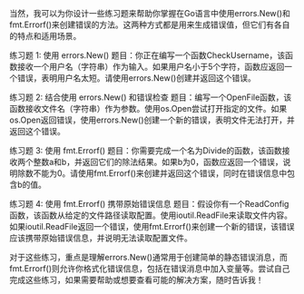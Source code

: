 当然，我可以为你设计一些练习题来帮助你掌握在Go语言中使用errors.New()和fmt.Errorf()来创建错误的方法。这两种方式都是用来生成错误值，但它们有各自的特点和适用场景。

练习题 1: 使用 errors.New()
题目：你正在编写一个函数CheckUsername，该函数接收一个用户名（字符串）作为输入。如果用户名小于5个字符，函数应返回一个错误，表明用户名太短。请使用errors.New()创建并返回这个错误。

练习题 2: 结合使用 errors.New() 和错误检查
题目：编写一个OpenFile函数，该函数接收文件名（字符串）作为参数。使用os.Open尝试打开指定的文件。如果os.Open返回错误，使用errors.New()创建一个新的错误，表明文件无法打开，并返回这个错误。

练习题 3: 使用 fmt.Errorf()
题目：你需要完成一个名为Divide的函数，该函数接收两个整数a和b，并返回它们的除法结果。如果b为0，函数应返回一个错误，说明除数不能为0。请使用fmt.Errorf()来创建并返回这个错误，同时在错误信息中包含b的值。

练习题 4: 使用 fmt.Errorf() 携带原始错误信息
题目：假设你有一个ReadConfig函数，该函数从给定的文件路径读取配置。使用ioutil.ReadFile来读取文件内容。如果ioutil.ReadFile返回一个错误，使用fmt.Errorf()来创建一个新的错误，该错误应该携带原始错误信息，并说明无法读取配置文件。

对于这些练习，重点是理解errors.New()通常用于创建简单的静态错误消息，而fmt.Errorf()则允许你格式化错误信息，包括在错误消息中加入变量等。尝试自己完成这些练习，如果需要帮助或想要查看可能的解决方案，随时告诉我！
